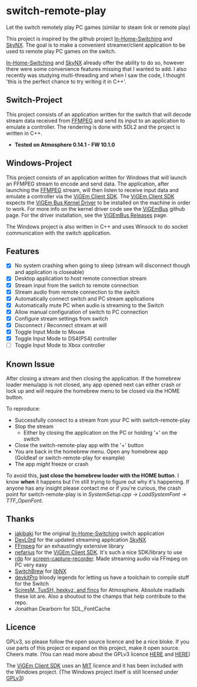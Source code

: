 # switch-remote-play

Let the switch remotely play PC games (similar to steam link or remote play)

This project is inspired by the github project [In-Home-Switching](https://github.com/jakibaki/In-Home-Switching) and [SkyNX](https://github.com/DevL0rd/SkyNX). The goal is to make a convenient streamer/client application to be used to remote play PC games on the switch.

[In-Home-Switching](https://github.com/jakibaki/In-Home-Switching) and [SkyNX](https://github.com/DevL0rd/SkyNX) already offer the ability to do so, however there were some convenience features missing that I wanted to add. I also recently was studying multi-threading and when I saw the code, I thought 'this is the perfect chance to try writing it in C++'.

## Switch-Project

This project consists of an application written for the switch that will decode stream data received from [FFMPEG](https://github.com/FFmpeg/FFmpeg) and send its input to an application to emulate a controller. The rendering is done with SDL2 and the project is written in C++.

- **Tested on Atmosphere 0.14.1 - FW 10.1.0**

## Windows-Project

This project consists of an application written for Windows that will launch an FFMPEG stream to encode and send data. The application, after launching the [FFMPEG](https://github.com/FFmpeg/FFmpeg) stream, will then listen to receive input data and emulate a controller via the [ViGEm Client SDK](https://github.com/ViGEm/ViGEmClient). The [ViGEm Client SDK](https://github.com/ViGEm/ViGEmClient) expects the [ViGEm Bus Kernel Driver](https://github.com/ViGEm/ViGEmBus) to be installed on the machine in order to work. For more info on the kernel driver code see the [ViGEmBus](https://github.com/ViGEm/ViGEmBus) github page. For the driver installation, see the [ViGEmBus Releases](https://github.com/ViGEm/ViGEmBus/releases) page.

The Windows project is also written in C++ and uses Winsock to do socket communication with the switch application.

## Features

- [x] No system crashing when going to sleep (stream will disconnect though and application is closeable)
- [x] Desktop application to host remote connection stream
- [x] Stream input from the switch to remote connection
- [x] Stream audio from remote connection to the switch
- [x] Automatically connect switch and PC stream applications
- [x] Automatically mute PC when audio is streaming to the Switch
- [x] Allow manual configuration of switch to PC connection
- [x] Configure stream settings from switch
- [x] Disconnect / Reconnect stream at will
- [x] Toggle Input Mode to Mouse
- [x] Toggle Input Mode to DS4(PS4) controller
- [ ] Toggle Input Mode to Xbox controller

## Known Issue

After closing a stream and then closing the application. If the homebrew loader menu/app is not closed, any app opened next can either crash or lock up and will require the homebrew menu to be closed via the HOME button.

To reproduce:

- Successfully connect to a stream from your PC with switch-remote-play
- Stop the stream
  - Either by closing the application on the PC or holding '+' on the switch
- Close the switch-remote-play app with the '+' button
- You are back in the homebrew menu. Open any homebrew app (Goldleaf or switch-remote-play for example)
- The app *might* freeze or crash

To avoid this, **just close the homebrew loader with the HOME button**. I know **when** it happens but I'm still trying to figure out why it's happening. If anyone has any insight please contact me or if you're curious, the crash point for switch-remote-play is in *SystemSetup.cpp -> LoadSystemFont -> TTF_OpenFont*.

## Thanks

- [jakibaki](https://github.com/jakibaki) for the original [In-Home-Switching](https://github.com/jakibaki/In-Home-Switching) switch application
- [DevL0rd](https://github.com/DevL0rd) for the updated streaming application [SkyNX](https://github.com/DevL0rd/SkyNX)
- [FFmpeg](https://www.ffmpeg.org/) for an exhaustingly extensive library
- [nefarius](https://github.com/nefarius) for the [ViGEm Client SDK](https://github.com/ViGEm/ViGEmClient). It's such a nice SDK/library to use
- [rdp](https://github.com/rdp) for [screen-capture-recorder](https://github.com/rdp/screen-capture-recorder-to-video-windows-free). Made streaming audio via FFmpeg on PC very easy
- [SwitchBrew](https://switchbrew.org/wiki/Main_Page) for [libNX](https://github.com/switchbrew/libnx)
- [devkitPro](https://devkitpro.org/) bloody legends for letting us have a toolchain to compile stuff for the Switch
- [SciresM, TuxSH, hexkyz, and fincs](https://github.com/Atmosphere-NX/Atmosphere) for Atmosphere. Absolute madlads these lot are. Also a shoutout to the champs that help contribute to the repo.
- Jonathan Dearborn for SDL_FontCache

## Licence

GPLv3, so please follow the open source licence and be a nice bloke. If you use parts of this project or expand on this project, make it open source. Cheers mate. (You can read more about the GPLv3 licence [HERE](https://tldrlegal.com/license/gnu-general-public-license-v3-(gpl-3)) and [HERE](https://choosealicense.com/licenses/lgpl-3.0/))

The [ViGEm Client SDK](https://github.com/ViGEm/ViGEmClient) uses an [MIT](https://tldrlegal.com/license/mit-license) licence and it has been included with the Windows project. (The Windows project itself is still licensed under [GPLv3](https://tldrlegal.com/license/gnu-general-public-license-v3-(gpl-3)))

